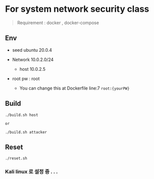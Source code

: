 # For system network security class

> Requirement : docker , docker-compose

## Env
 - seed ubuntu 20.0.4
 - Network 10.0.2.0/24
   - host 10.0.2.5 
 
 - root pw : root
   - You can change this at Dockerfile line:7 `root:{yourPW}`

## Build
``` 
./build.sh host

or

./build.sh attacker
```

## Reset
```
./reset.sh
```

### Kali linux 로 설정 중 . . .
